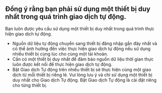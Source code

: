 ## Đồng ý rằng bạn phải sử dụng một thiết bị duy nhất trong quá trình giao dịch tự động.

Bạn luôn được yêu cầu sử dụng một thiết bị duy nhất trong quá trình thực hiện giao dịch tự động.
- Nguồn dữ liệu tự động chuyển sang thiết bị đăng nhập gần đây nhất và có thể ảnh hưởng đến việc thực hiện giao dịch tự động nếu sử dụng nhiều thiết bị cùng lúc cho cùng một tài khoản.
- Cần có một thiết bị duy nhất để đảm bảo nguồn dữ liệu thời gian thực luôn được kết nối để thực hiện giao dịch tự động.
- Bật Giao dịch Tự động trên nhiều thiết bị sẽ thực hiện cùng một giao dịch từ mỗi thiết bị riêng lẻ. Vui lòng lưu ý và chỉ sử dụng một thiết bị duy nhất cho Giao dịch Tự động. Bật Giao dịch Tự động là cài đặt riêng cho từng thiết bị.


